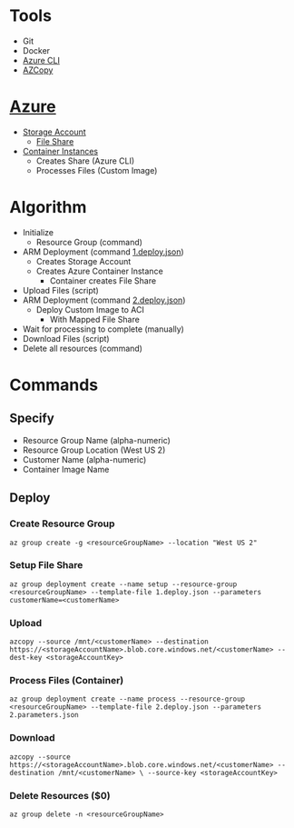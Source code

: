 # Tools
- Git
- Docker
- [Azure CLI](https://docs.microsoft.com/en-us/cli/azure/install-azure-cli?view=azure-cli-latest)
- [AZCopy](https://docs.microsoft.com/en-us/azure/storage/common/storage-use-azcopy-linux)

# [Azure](https://portal.azure.com)
- [Storage Account](https://docs.microsoft.com/en-us/azure/storage/)
    - [File Share](https://docs.microsoft.com/en-us/azure/storage/files/storage-files-introduction)
- [Container Instances](https://azure.microsoft.com/en-us/services/container-instances/)
    - Creates Share (Azure CLI)
    - Processes Files (Custom Image)

# Algorithm
- Initialize
    - Resource Group (command)
- ARM Deployment (command [1.deploy.json](https://github.com/jefking/hs-hack/blob/master/1.deploy.json))
    - Creates Storage Account
    - Creates Azure Container Instance
        - Container creates File Share
- Upload Files (script)
- ARM Deployment (command [2.deploy.json](https://github.com/jefking/hs-hack/blob/master/2.deploy.json))
    - Deploy Custom Image to ACI
        - With Mapped File Share
- Wait for processing to complete (manually)
- Download Files (script)
- Delete all resources (command)

# Commands
## Specify
- Resource Group Name (alpha-numeric)
- Resource Group Location (West US 2)
- Customer Name (alpha-numeric)
- Container Image Name

## Deploy
### Create Resource Group
``
az group create -g <resourceGroupName> --location "West US 2"
``

### Setup File Share
``
az group deployment create --name setup --resource-group <resourceGroupName> --template-file 1.deploy.json --parameters customerName=<customerName>
``

### Upload
``
azcopy --source /mnt/<customerName> --destination https://<storageAccountName>.blob.core.windows.net/<customerName> --dest-key <storageAccountKey>
``

### Process Files (Container)
``
az group deployment create --name process --resource-group <resourceGroupName> --template-file 2.deploy.json --parameters 2.parameters.json
``

### Download
``
azcopy --source https://<storageAccountName>.blob.core.windows.net/<customerName> --destination /mnt/<customerName> \ --source-key <storageAccountKey>
``


### Delete Resources ($0)
``
az group delete -n <resourceGroupName>
``
